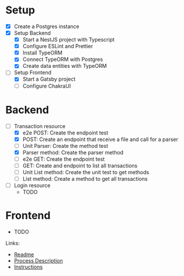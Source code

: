 # Setup

- [x] Create a Postgres instance
- [x] Setup Backend
  - [x] Start a NestJS project with Typescript
  - [x] Configure ESLint and Prettier
  - [x] Install TypeORM
  - [x] Connect TypeORM with Postgres
  - [x] Create data entities with TypeORM
- [ ] Setup Frontend
  - [x] Start a Gatsby project
  - [ ] Configure ChakraUI

# Backend

- [ ] Transaction resource
  - [x] e2e POST: Create the endpoint test
  - [x] POST: Create an endpoint that receive a file and call for a parser
  - [ ] Unit Parser: Create the method test
  - [x] Parser method: Create the parser method
  - [ ] e2e GET: Create the endpoint test
  - [ ] GET: Create and endpoint to list all transactions
  - [ ] Unit List method: Create the unit test to get methods
  - [ ] List method: Create a method to get all transactions
- [ ] Login resource
  - TODO

# Frontend

- TODO

Links:

- [Readme](readme.md)
- [Process Description](processDecription.md)
- [Instructions](instructions.md)
